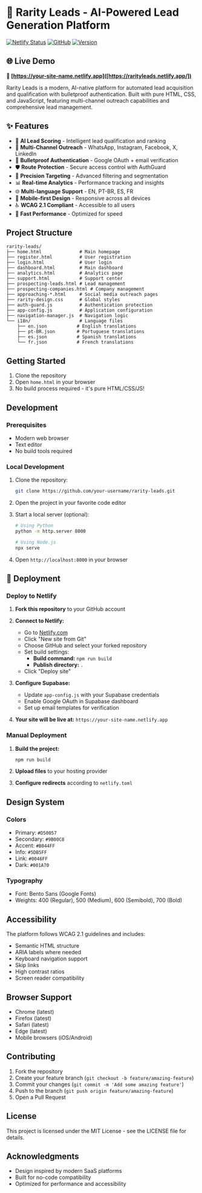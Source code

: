 # 🚀 Rarity Leads - AI-Powered Lead Generation Platform

[![Netlify Status](https://api.netlify.com/api/v1/badges/your-badge-id/deploy-status)](https://rarityleads.netlify.app/deploys)
[![GitHub](https://img.shields.io/github/license/caiodcamargo999/rarity-leads)](LICENSE)
[![Version](https://img.shields.io/badge/version-1.0.0-blue.svg)](package.json)

## 🌐 Live Demo
**🔗 [https://your-site-name.netlify.app]([https://rarityleads.netlify.app/])**

Rarity Leads is a modern, AI-native platform for automated lead acquisition and qualification with bulletproof authentication. Built with pure HTML, CSS, and JavaScript, featuring multi-channel outreach capabilities and comprehensive lead management.

## ✨ Features

- 🤖 **AI Lead Scoring** - Intelligent lead qualification and ranking
- 📱 **Multi-Channel Outreach** - WhatsApp, Instagram, Facebook, X, LinkedIn
- 🔐 **Bulletproof Authentication** - Google OAuth + email verification
- 🛡️ **Route Protection** - Secure access control with AuthGuard
- 🎯 **Precision Targeting** - Advanced filtering and segmentation
- 📊 **Real-time Analytics** - Performance tracking and insights
- 🌐 **Multi-language Support** - EN, PT-BR, ES, FR
- 📱 **Mobile-first Design** - Responsive across all devices
- ♿ **WCAG 2.1 Compliant** - Accessible to all users
- 🚀 **Fast Performance** - Optimized for speed

## Project Structure

```
rarity-leads/
├── home.html              # Main homepage
├── register.html          # User registration
├── login.html             # User login
├── dashboard.html         # Main dashboard
├── analytics.html         # Analytics page
├── support.html           # Support center
├── prospecting-leads.html # Lead management
├── prospecting-companies.html # Company management
├── approaching-*.html     # Social media outreach pages
├── rarity-design.css      # Global styles
├── auth-guard.js          # Authentication protection
├── app-config.js          # Application configuration
├── navigation-manager.js  # Navigation logic
└── i18n/                  # Language files
    ├── en.json           # English translations
    ├── pt-BR.json        # Portuguese translations
    ├── es.json           # Spanish translations
    └── fr.json           # French translations
```

## Getting Started

1. Clone the repository
2. Open `home.html` in your browser
3. No build process required - it's pure HTML/CSS/JS!

## Development

### Prerequisites

- Modern web browser
- Text editor
- No build tools required

### Local Development

1. Clone the repository:
   ```bash
   git clone https://github.com/your-username/rarity-leads.git
   ```

2. Open the project in your favorite code editor

3. Start a local server (optional):
   ```bash
   # Using Python
   python -m http.server 8000
   
   # Using Node.js
   npx serve
   ```

4. Open `http://localhost:8000` in your browser

## 🚀 Deployment

### Deploy to Netlify

1. **Fork this repository** to your GitHub account

2. **Connect to Netlify:**
   - Go to [Netlify.com](https://netlify.com)
   - Click "New site from Git"
   - Choose GitHub and select your forked repository
   - Set build settings:
     - **Build command:** `npm run build`
     - **Publish directory:** `.`
   - Click "Deploy site"

3. **Configure Supabase:**
   - Update `app-config.js` with your Supabase credentials
   - Enable Google OAuth in Supabase dashboard
   - Set up email templates for verification

4. **Your site will be live at:** `https://your-site-name.netlify.app`

### Manual Deployment

1. **Build the project:**
   ```bash
   npm run build
   ```

2. **Upload files** to your hosting provider

3. **Configure redirects** according to `netlify.toml`

## Design System

### Colors

- Primary: `#D50057`
- Secondary: `#9B00C8`
- Accent: `#B044FF`
- Info: `#5DB5FF`
- Link: `#0046FF`
- Dark: `#001A70`

### Typography

- Font: Bento Sans (Google Fonts)
- Weights: 400 (Regular), 500 (Medium), 600 (Semibold), 700 (Bold)

## Accessibility

The platform follows WCAG 2.1 guidelines and includes:

- Semantic HTML structure
- ARIA labels where needed
- Keyboard navigation support
- Skip links
- High contrast ratios
- Screen reader compatibility

## Browser Support

- Chrome (latest)
- Firefox (latest)
- Safari (latest)
- Edge (latest)
- Mobile browsers (iOS/Android)

## Contributing

1. Fork the repository
2. Create your feature branch (`git checkout -b feature/amazing-feature`)
3. Commit your changes (`git commit -m 'Add some amazing feature'`)
4. Push to the branch (`git push origin feature/amazing-feature`)
5. Open a Pull Request

## License

This project is licensed under the MIT License - see the LICENSE file for details.

## Acknowledgments

- Design inspired by modern SaaS platforms
- Built for no-code compatibility
- Optimized for performance and accessibility 
